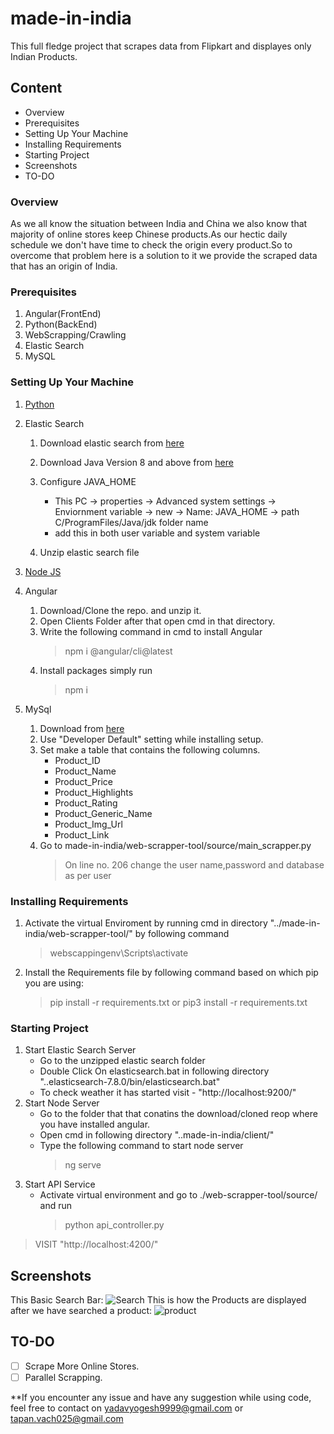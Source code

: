 # made-in-india
This full fledge project that scrapes data from Flipkart and displayes only Indian Products.

## Content
  - Overview
  - Prerequisites
  - Setting Up Your Machine
  - Installing Requirements
  - Starting Project
  - Screenshots
  - TO-DO
  
### Overview
As we all know the situation between India and China we also know that majority of online stores keep Chinese products.As our hectic daily schedule we don't have time to check the origin every product.So to overcome that problem here is a solution to it we provide the scraped data that has an origin of India.
### Prerequisites 
1. Angular(FrontEnd) 
2. Python(BackEnd)
3. WebScrapping/Crawling 
4. Elastic Search
5. MySQL

### Setting Up Your Machine
1. [Python](https://www.python.org/downloads/) 

2. Elastic Search 
   1. Download elastic search from [here](https://artifacts.elastic.co/downloads/elasticsearch/elasticsearch-7.8.0-windows-x86_64.zip) 
   2. Download Java Version 8 and above from [here](https://www.oracle.com/java/technologies/javase-jdk14-downloads.html)
   3. Configure JAVA_HOME
      - This PC -> properties -> Advanced system settings -> Enviornment variable -> 
                  new -> Name: JAVA_HOME -> path C/ProgramFiles/Java/jdk folder name
      - add this in both user variable and system variable

   4. Unzip elastic search file
3. [Node JS](https://nodejs.org/en/)
4. Angular 
   1. Download/Clone the repo. and unzip it.
   2. Open Clients Folder after that open cmd in that directory.
   3. Write the following command in cmd to install Angular 
      > npm i @angular/cli@latest
   4. Install packages simply run
      > npm i
5. MySql
   1. Download from [here](https://dev.mysql.com/downloads/installer/)
   2. Use "Developer Default" setting while installing setup.
   3. Set make a table that contains the following columns.
      - Product_ID
      - Product_Name
      - Product_Price
      - Product_Highlights
      - Product_Rating
      - Product_Generic_Name
      - Product_Img_Url
      - Product_Link   
   3. Go to made-in-india/web-scrapper-tool/source/main_scrapper.py
      > On line no. 206 change the user name,password and database as per user   

### Installing Requirements
1. Activate the virtual Enviroment by running cmd in directory "../made-in-india/web-scrapper-tool/" by following command
   > webscappingenv\Scripts\activate
2. Install the Requirements file by following command based on which pip you are using:
   > pip install -r requirements.txt or pip3 install -r requirements.txt

### Starting Project
1. Start Elastic Search Server
   - Go to the unzipped elastic search folder
   - Double Click On elasticsearch.bat in following directory "..elasticsearch-7.8.0/bin/elasticsearch.bat"
   - To check weather it has started visit - "http://localhost:9200/"  
2. Start Node Server
   - Go to the folder that that conatins the download/cloned reop where you have installed angular.
   - Open cmd in following directory "..made-in-india/client/"
   - Type the following command to start node server
     > ng serve
3. Start API Service
   - Activate virtual environment and go to ./web-scrapper-tool/source/ and run
     > python api_controller.py
>VISIT "http://localhost:4200/"
## Screenshots
<!--
<img src="https://user-images.githubusercontent.com/51474690/88975790-7707f300-d2d8-11ea-8260-f5f99ba08ddf.jpeg" align="left" height="500" width="300" >
<img src="https://user-images.githubusercontent.com/51474690/88976094-15945400-d2d9-11ea-86e7-f5451617c24f.jpeg" align="center" height="500" width="300" >
-->
This Basic Search Bar:
![Search](https://user-images.githubusercontent.com/51474690/88976094-15945400-d2d9-11ea-86e7-f5451617c24f.jpeg)
This is how the Products are displayed after we have searched a product:
![product](https://user-images.githubusercontent.com/51474690/88975790-7707f300-d2d8-11ea-8260-f5f99ba08ddf.jpeg)



## TO-DO
- [ ] Scrape More Online Stores.
- [ ] Parallel Scrapping.

**If you encounter any issue and have any suggestion while using code, feel free to contact on yadavyogesh9999@gmail.com or tapan.vach025@gmail.com
